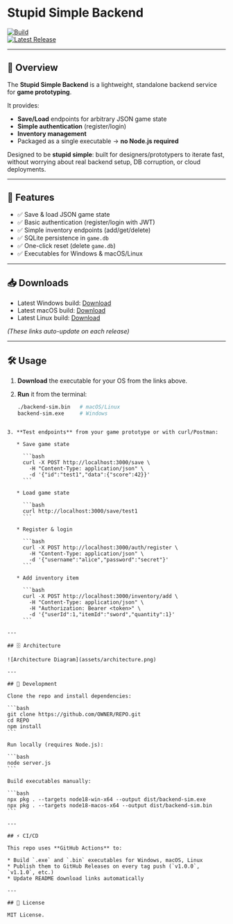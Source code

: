 # Stupid Simple Backend  

[![Build](https://github.com/OWNER/REPO/actions/workflows/release.yml/badge.svg)](https://github.com/OWNER/REPO/actions)  
[![Latest Release](https://img.shields.io/github/v/release/OWNER/REPO?logo=github)](https://github.com/OWNER/REPO/releases)  

---

## 📖 Overview  

The **Stupid Simple Backend** is a lightweight, standalone backend service for **game prototyping**.  

It provides:  
- **Save/Load** endpoints for arbitrary JSON game state  
- **Simple authentication** (register/login)  
- **Inventory management**  
- Packaged as a single executable → **no Node.js required**  

Designed to be **stupid simple**: built for designers/prototypers to iterate fast, without worrying about real backend setup, DB corruption, or cloud deployments.  

---

## 🚀 Features  

- ✅ Save & load JSON game state  
- ✅ Basic authentication (register/login with JWT)  
- ✅ Simple inventory endpoints (add/get/delete)
- ✅ SQLite persistence in `game.db`  
- ✅ One-click reset (delete `game.db`)  
- ✅ Executables for Windows & macOS/Linux  

---

## 📥 Downloads  

- Latest Windows build: [Download](#)  
- Latest macOS build: [Download](#)  
- Latest Linux build: [Download](#)  

*(These links auto-update on each release)*  

---

## 🛠️ Usage  

1. **Download** the executable for your OS from the links above.  
2. **Run** it from the terminal:  

   ```bash
   ./backend-sim.bin   # macOS/Linux
   backend-sim.exe     # Windows
````

3. **Test endpoints** from your game prototype or with curl/Postman:

   * Save game state

     ```bash
     curl -X POST http://localhost:3000/save \
       -H "Content-Type: application/json" \
       -d '{"id":"test1","data":{"score":42}}'
     ```

   * Load game state

     ```bash
     curl http://localhost:3000/save/test1
     ```

   * Register & login

     ```bash
     curl -X POST http://localhost:3000/auth/register \
       -H "Content-Type: application/json" \
       -d '{"username":"alice","password":"secret"}'
     ```

   * Add inventory item

     ```bash
     curl -X POST http://localhost:3000/inventory/add \
       -H "Content-Type: application/json" \
       -H "Authorization: Bearer <token>" \
       -d '{"userId":1,"itemId":"sword","quantity":1}'
     ```

---

## 🗄️ Architecture

![Architecture Diagram](assets/architecture.png)

---

## 🔧 Development

Clone the repo and install dependencies:

```bash
git clone https://github.com/OWNER/REPO.git
cd REPO
npm install
```

Run locally (requires Node.js):

```bash
node server.js
```

Build executables manually:

```bash
npx pkg . --targets node18-win-x64 --output dist/backend-sim.exe
npx pkg . --targets node18-macos-x64 --output dist/backend-sim.bin
```

---

## ⚡ CI/CD

This repo uses **GitHub Actions** to:

* Build `.exe` and `.bin` executables for Windows, macOS, Linux
* Publish them to GitHub Releases on every tag push (`v1.0.0`, `v1.1.0`, etc.)
* Update README download links automatically

---

## 📜 License

MIT License.